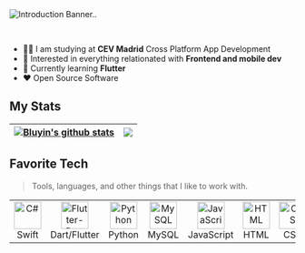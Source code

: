 <img src="https://s3-ap-southeast-2.amazonaws.com/ish-oncourse-scc/a8578396-462f-4f53-a11b-b5754ca8135e" alt="Introduction Banner.." style="text-align: center; margin-bottom: 30px;"/>

-   :student: I am studying at **CEV Madrid** Cross Platform App Development
-   :monocle_face: Interested in everything relationated with **Frontend and mobile dev**
-   :seedling: Currently learning **Flutter**
-   :heart: Open Source Software

<h2 align="left" id="jdemigueldev-tech">My Stats</h2>


| <a href=""><img align="center" src="https://github-readme-stats.vercel.app/api?username=jdemigueldev&show_icons=true&include_all_commits=true&theme=radical&hide_border=true" alt="Bluyin's github stats" /></a> | <a href=""><img align="center" src="https://github-readme-stats.vercel.app/api/top-langs/?username=jdemigueldev&layout=compact&theme=radical&hide_border=true" /></a> |
| ------------- | ------------- |


<h2 align="left" id="jdemigueldev-tech">Favorite Tech</h2>

> Tools, languages, and other things that I like to work with.

<table>
  <tr>
    <td align="center" width="96">
      <a href="#jdemigueldev-tech">
        <img src="https://developer.apple.com/swift/images/swift-og.png" width="48" height="48" alt="C#" />
      </a>
      <br>Swift
    </td>
    <td align="center" width="96">
      <a href="#jdemigueldev-tech">
        <img src="https://cdn-images-1.medium.com/max/1200/1*knHF_qpxdtS8h0Z8EeqowA.png" width="48" height="48" alt="Flutter-Dart" />
      </a>
      <br>Dart/Flutter
    </td>
    <td align="center" width="96">
      <a href="#jdemigueldev-tech">
        <img src="https://upload.wikimedia.org/wikipedia/commons/thumb/c/c3/Python-logo-notext.svg/1869px-Python-logo-notext.svg.png" width="48" height="48" alt="Python" />
      </a>
      <br>Python
    </td>
    <td align="center" width="96">
      <a href="#jdemigueldev-tech">
        <img src="https://www.freepnglogos.com/uploads/logo-mysql-png/logo-mysql-mysql-logo-png-images-are-download-crazypng-21.png" width="48" height="48" alt="MySQL" />
      </a>
      <br>MySQL
    </td>
    <td align="center" width="96">
      <a href="#jdemigueldev-tech">
        <img src="https://upload.wikimedia.org/wikipedia/commons/thumb/9/99/Unofficial_JavaScript_logo_2.svg/1200px-Unofficial_JavaScript_logo_2.svg.png" width="48" height="48" alt="JavaScript" />
      </a>
      <br>JavaScript
    </td>
    <td align="center" width="96">
      <a href="#jdemigueldev-tech">
        <img src="https://upload.wikimedia.org/wikipedia/commons/thumb/6/61/HTML5_logo_and_wordmark.svg/2048px-HTML5_logo_and_wordmark.svg.png" width="48" height="48" alt="HTML" />
      </a>
      <br>HTML
    </td>
    <td align="center" width="96">
      <a href="#jdemigueldev-tech">
        <img src="https://upload.wikimedia.org/wikipedia/commons/thumb/d/d5/CSS3_logo_and_wordmark.svg/1452px-CSS3_logo_and_wordmark.svg.png" width="48" height="48" alt="CSS" />
      </a>
      <br>CSS
    </td>
    <td align="center" width="96">
      <a href="#jdemigueldev-tech">
        <img src="https://upload.wikimedia.org/wikipedia/commons/thumb/a/a7/React-icon.svg/2300px-React-icon.svg.png" width="48" height="48" alt="React" />
      </a>
      <br>React
    </td>
     </td>
    <td align="center" width="96">
      <a href="#jdemigueldev-tech">
        <img src="https://cdn-icons-png.flaticon.com/512/226/226777.png" width="48" height="48" alt="React" />
      </a>
      <br>Java
    </td>
     
    

